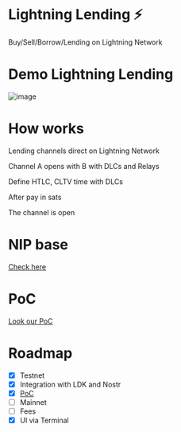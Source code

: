 # Lightning Lending :zap:

 Buy/Sell/Borrow/Lending on Lightning Network 
 
 # Demo Lightning Lending
 
 ![image](https://user-images.githubusercontent.com/83122757/228208656-9595956b-58e4-494d-af80-624e7b036421.png)


# How works

Lending channels direct on Lightning Network

Channel A opens with B with DLCs and Relays

Define HTLC, CLTV time with DLCs

After pay in sats

The channel is open

# NIP base

[Check here](https://github.com/AreaLayer/NIP-xxx/blob/main/NIP/NIP-xxx.md)

# PoC

[Look our PoC](https://github.com/AreaLayer/Lightning-lending-PoC/tree/main)

# Roadmap

- [X] Testnet
- [x] Integration with LDK and  Nostr
- [x] [PoC](https://github.com/AreaLayer/Lightning-lending-PoC/)
- [ ] Mainnet
- [ ] Fees
- [X] UI via Terminal
